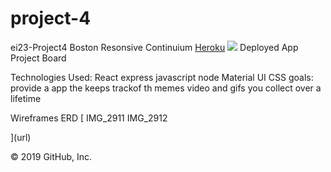 # project-4
ei23-Project4
Boston Resonsive Continuium
<a href ="https://immense-forest-65187.herokuapp.com/">Heroku</a>
<img src =" https://user-images.githubusercontent.com/4977418/67112079-67ce1380-f1a4-11e9-83d4-ced884fb57d2.png"/>
Deployed App Project Board 



Technologies Used: React express javascript node Material UI CSS 
goals: provide a app the keeps trackof th memes video and gifs you collect over a lifetime

Wireframes ERD [ IMG_2911 IMG_2912

](url)

© 2019 GitHub, Inc.
